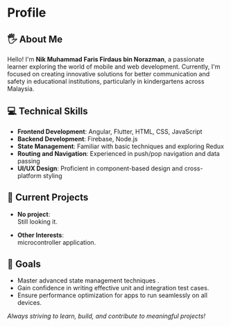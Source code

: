 # Profile

## 🖐️ About Me  
Hello! I'm **Nik Muhammad Faris Firdaus bin Norazman**, a passionate learner exploring the world of mobile and web development. Currently, I'm focused on creating innovative solutions for better communication and safety in educational institutions, particularly in kindergartens across Malaysia.


## 💻 Technical Skills  
- **Frontend Development**: Angular, Flutter, HTML, CSS, JavaScript  
- **Backend Development**: Firebase, Node.js  
- **State Management**: Familiar with basic techniques and exploring Redux  
- **Routing and Navigation**: Experienced in push/pop navigation and data passing  
- **UI/UX Design**: Proficient in component-based design and cross-platform styling  

## 🚀 Current Projects  
- **No project**:  
   Still looking it.  

- **Other Interests**:  
   microcontroller application.  

## 🎯 Goals  
- Master advanced state management techniques .  
- Gain confidence in writing effective unit and integration test cases.  
- Ensure performance optimization for apps to run seamlessly on all devices.  

*Always striving to learn, build, and contribute to meaningful projects!*  
